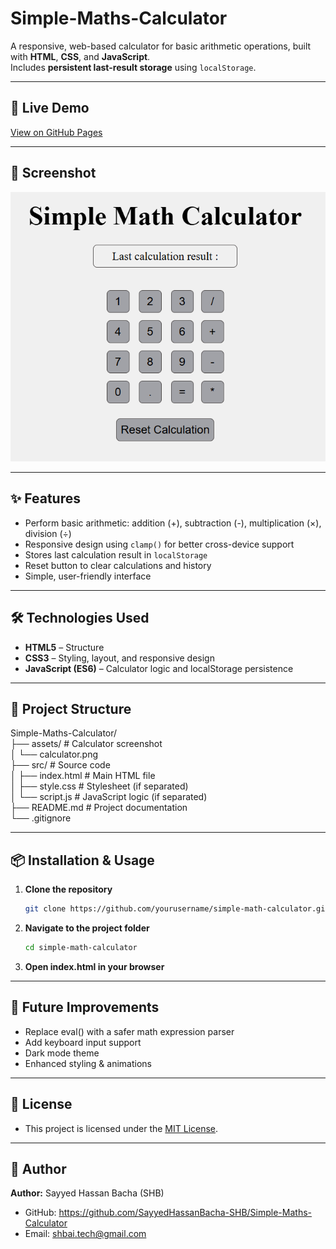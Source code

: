 # Simple-Maths-Calculator

A responsive, web-based calculator for basic arithmetic operations, built with **HTML**, **CSS**, and **JavaScript**.  
Includes **persistent last-result storage** using `localStorage`.

------------------------------------------------------------------------------------------------

## 🚀 Live Demo
[View on GitHub Pages](https://sayyedhassanbacha-shb.github.io/Simple-Maths-Calculator/)

------------------------------------------------------------------------------------------------

## 📸 Screenshot
![Screenshot of the Simple-Maths-Calculator UI](assets/calculator.PNG)

------------------------------------------------------------------------------------------------

## ✨ Features
- Perform basic arithmetic: addition (+), subtraction (-), multiplication (×), division (÷)
- Responsive design using `clamp()` for better cross-device support
- Stores last calculation result in `localStorage`
- Reset button to clear calculations and history
- Simple, user-friendly interface

------------------------------------------------------------------------------------------------

## 🛠️ Technologies Used
- **HTML5** –  Structure
- **CSS3** –  Styling, layout, and responsive design
- **JavaScript (ES6)** –  Calculator logic and localStorage persistence

------------------------------------------------------------------------------------------------

## 📂 Project Structure      
Simple-Maths-Calculator/             
├── assets/ # Calculator screenshot                     
│ └── calculator.png                  
├── src/ # Source code                    
│ ├── index.html # Main HTML file                     
│ ├── style.css # Stylesheet (if separated)                        
│ └── script.js # JavaScript logic (if separated)                         
├── README.md # Project documentation                         
└── .gitignore                                 

------------------------------------------------------------------------------------------------

## 📦 Installation & Usage

1. **Clone the repository**
    ```bash
   git clone https://github.com/yourusername/simple-math-calculator.git


2. **Navigate to the project folder**
    ```bash
    cd simple-math-calculator

3. **Open index.html in your browser**

------------------------------------------------------------------------------------------------

## 🔮 Future Improvements
- Replace eval() with a safer math expression parser
- Add keyboard input support
- Dark mode theme
- Enhanced styling & animations

------------------------------------------------------------------------------------------------

## 📜 License
- This project is licensed under the [MIT License](LICENSE).

------------------------------------------------------------------------------------------------

## 👤 Author   
**Author:** Sayyed Hassan Bacha (SHB)  
- GitHub: https://github.com/SayyedHassanBacha-SHB/Simple-Maths-Calculator   
- Email: shbai.tech@gmail.com   